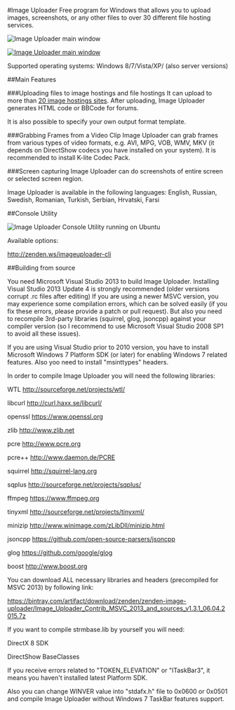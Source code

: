 #Image Uploader
Free program for Windows that allows you to upload images, screenshots, or any other files to over 30 different file hosting services. 

![Image Uploader main window](https://lh5.googleusercontent.com/-GvexbrV8HUE/VQHXrxhom5I/AAAAAAAAD0c/JiH5OQ0XrfY/s0/26719_screenshot%2525202015-03-09%252520003_en.png)

[![Image Uploader main window](https://lh4.googleusercontent.com/-D6wvBfMHonw/VQHgBb9ZFzI/AAAAAAAAD1s/Hq1uUei_C-s/s0/download-button-en.png)](http://zenden.ws/imageuploader_downloads)

Supported operating systems: Windows 8/7/Vista/XP/ (also server versions)

##Main Features

###Uploading files to image hostings and file hostings
It can upload to more than [20 image hostings sites](http://zenden.ws/imageuploader_servers). After uploading, Image Uploader generates HTML code or BBCode for forums.

It is also possible to specify your own output format template.

###Grabbing Frames from a Video Clip
Image Uploader can grab frames from various types of video formats, e.g. AVI, MPG, VOB, WMV, MKV (it depends on DirectShow codecs you have installed on your system). It is recommended to install K-lite Codec Pack.

###Screen capturing
Image Uploader can do screenshots of entire screen or selected screen region.

Image Uploader is available in the following languages: English, Russian, Swedish, Romanian, Turkish, Serbian, Hrvatski, Farsi

##Console Utility

![Image Uploader Console Utility running on Ubuntu](https://lh4.googleusercontent.com/-cNDZG8GzVA4/VSwRWt6NyBI/AAAAAAAAEGU/y2TJbwUWhfQ/s0/Terminal_001.png)

Available options:

http://zenden.ws/imageuploader-cli

##Building from source

You need Microsoft Visual Studio 2013 to build Image Uploader. 
Installing Visual Studio 2013 Update 4 is strongly recommended (older versions corrupt .rc files after editing)
If you are using a newer MSVC version, you may experience some compilation errors, which can be solved easily (if you fix these errors, please provide a patch or pull request). 
But also you need to recompile 3rd-party 
libraries (squirrel, glog, jsoncpp) against your compiler version (so I recommend to use Microsoft Visual Studio 2008 SP1 to avoid all these issues).


If you are using Visual Studio prior to 2010 version, you have to install Microsoft Windows 7 Platform SDK (or later) for enabling Windows 7 related features.
Also yoo need to install "msinttypes" headers. 

In order to compile Image Uploader you will need the following libraries:

WTL             http://sourceforge.net/projects/wtl/

libcurl         http://curl.haxx.se/libcurl/

openssl         https://www.openssl.org

zlib            http://www.zlib.net

pcre            http://www.pcre.org

pcre++          http://www.daemon.de/PCRE

squirrel        http://squirrel-lang.org

sqplus          http://sourceforge.net/projects/sqplus/

ffmpeg          https://www.ffmpeg.org

tinyxml         http://sourceforge.net/projects/tinyxml/

minizip         http://www.winimage.com/zLibDll/minizip.html

jsoncpp         https://github.com/open-source-parsers/jsoncpp

glog            https://github.com/google/glog

boost           http://www.boost.org

You can download ALL necessary libraries and headers (precompiled for MSVC 2013) by following link:

https://bintray.com/artifact/download/zenden/zenden-image-uploader/Image_Uploader_Contrib_MSVC_2013_and_sources_v1.3.1_06.04.2015.7z


If you want to compile strmbase.lib by yourself you will need:

DirectX 8 SDK

DirectShow BaseClasses

If you receive errors related to "TOKEN_ELEVATION" or "ITaskBar3", it means you haven't installed latest Platform SDK. 

Also you can change WINVER value into "stdafx.h" file to 0x0600 or 0x0501 and compile Image Uploader 
without Windows 7 TaskBar features support.

